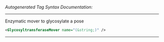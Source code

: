 <!-- THIS IS AN AUTOGENERATED FILE: Don't edit it directly, instead change the schema definition in the code itself. -->

_Autogenerated Tag Syntax Documentation:_

---
Enzymatic mover to glycosylate a pose

```xml
<GlycosyltransferaseMover name="(&string;)" />
```



---
